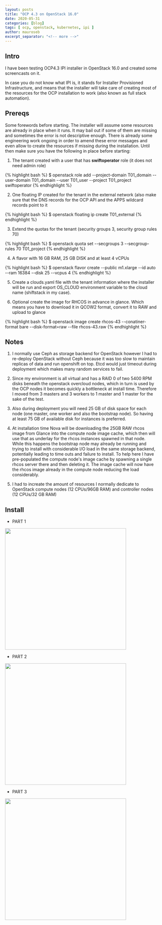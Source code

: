 ```yaml
---
layout: posts
title: "OCP 4.3 on OpenStack 16.0"
date: 2020-05-31
categories: [blog]
tags: [ ocp, openstack, kubernetes, ipi ]
author: mauroseb
excerpt_separator: "<!-- more -->"
---
```


## Intro

I have been testing OCP4.3 IPI installer in OpenStack 16.0 and created some screencasts on it.

In case you do not know what IPI is, it stands for Installer Provisioned Infrastructure, and means that the installer will take care of creating most
of the resources for the OCP installation to work (also known as full stack automation).


## Prereqs

Some forewords before starting.
The installer will assume some resources are already in place when it runs. It may bail out if some of them are missing and sometimes the error is not descriptive enough.
There is already some engineering work ongoing in order to amend these error messages and even allow to create the resources if missing during the installation.
Until then make sure you have the following in place before starting:

1. The tenant created with a user that has __swiftoperator__ role (it does not need admin role)
  
{% highlight bash %}
$ openstack role add --project-domain T01_domain --user-domain T01_domain --user T01_user --project T01_project swiftoperator
{% endhighlight %}

2. One floating IP created for the tenant in the external network (also make sure that the DNS records for the OCP API and the APPS wildcard records point to it
  
{% highlight bash %}
$ openstack floating ip create T01_external
{% endhighlight %}

3. Extend the quotas for the tenant (security groups 3, security group rules 70)
  
{% highlight bash %}
$ openstack quota set --secgroups 3 --secgroup-rules 70 T01_project
{% endhighlight %}

4. A flavor with 16 GB RAM, 25 GB DISK and at least 4 vCPUs
  
  {% highlight bash %}
$ openstack flavor create --public m1.xlarge --id auto --ram 16384 --disk 25 --vcpus 4
{% endhighlight %}

5. Create a clouds.yaml file with the tenant information where the installer will be run and export OS_CLOUD environment variable to the cloud name (shiftstack in my case).

6. Optional create the image for RHCOS in advance in glance. Which means you have to download it in QCOW2 format, convert it to RAW and upload to glance
  
{% highlight bash %}
$ openstack image create rhcos-43 --conatiner-format bare --disk-format=raw --file  rhcos-43.raw
{% endhighlight %}


## Notes

1. I normally use Ceph as storage backend for OpenStack however I had to re-deploy OpenStack without Ceph because it was too slow to maintain replicas of data and run openshift on top. Etcd would just timeout during deployment which makes many random services to fail.

2. Since my environment is all virtual and has a RAID 0 of two 5400 RPM disks beneath the openstack overcloud nodes, which in turn is used by the OCP nodes it becomes quickly a bottleneck at install time. Therefore I moved from 3 masters and 3 workers to 1 master and 1 master for the sake of the test.

3. Also during deployment you will need 25 GB of disk space for each node (one master, one worker and also the bootstrap node). So having at least 75 GB of available disk for instances is preferred.

4. At installation time Nova will be downloading the 25GB RAW rhcos image from Glance into the compute node image cache, which then will use that as underlay for the rhcos instances spawned in that node. While this happens the bootstrap node may already be running and trying to install with considerable I/O load in the same storage backend, potentially leading to time outs and failure to install. To help here I have pre-populated the compute node's image cache by spawning a single rhcos server there and then deleting it. The image cache will now have the rhcos image already in the compute node reducing the load considerably.

5. I had to increate the amount of resources I normally dedicate to OpenStack compute nodes (12 CPUs/96GB RAM) and controller nodes (12 CPUs/32 GB RAM)


## Install

  - PART 1 <br/>
  
  
<a href="https://asciinema.org/a/UKMV4e28IVgfbUbvSf7EKCr8O?speed=2&theme=tango"><img src="https://asciinema.org/a/UKMV4e28IVgfbUbvSf7EKCr8O.png" width="400"/></a>


  - PART 2 <br/>
  
  
<a href="https://asciinema.org/a/2v7MlzyREfsU4S00mLHFe5vjP?speed=2&theme=tango"><img src="https://asciinema.org/a/2v7MlzyREfsU4S00mLHFe5vjP.png" width="400"/></a>


  - PART 3 <br/>
  
  
<a href="https://asciinema.org/a/2W7lnuvonF31lR5WLWCwTmadO?speed=2&theme=tango"><img src="https://asciinema.org/a/2W7lnuvonF31lR5WLWCwTmadO.png" width="400"/></a>
